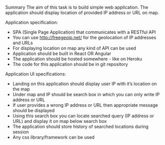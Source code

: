Summary
The aim of this task is to build simple web application. The application should display location of provided IP address or URL on map.

Application specification:
*  SPA (Single Page Application) that communicates with a RESTful API
*  You can use http://freegeoip.net/ for the geolocation of IP addresses and URLs
*  For displaying location on map any kind of API can be used
*  Application should be built in React OR Angular
*  The application should be hosted somewhere - like on Heroku
*  The code for this application should be in git repository

Application UI specifications:
*  Landing on this application should display user IP with it’s location on the map
*  Under map and IP should be search box in which you can only write IP address or URL
*  If user provides a wrong IP address or URL then appropriate message should be displayed
*  Using this search box you can locate searched query (IP address or URL) and display it on map below search box
*  The application should store history of searched locations during session
*  Any css library/framework can be used
